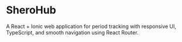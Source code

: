 # SheroHub
A React + Ionic web application for period tracking with responsive UI, TypeScript, and smooth navigation using React Router.
